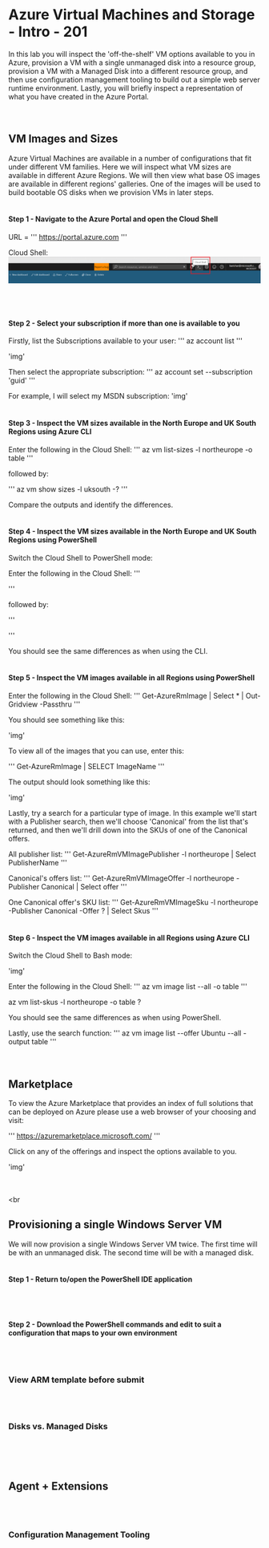 # Azure Virtual Machines and Storage - Intro - 201

In this lab you will inspect the 'off-the-shelf' VM options available to you in Azure, provision a VM with a single unmanaged disk into a resource group, provision a VM with a Managed Disk into a different resource group, and then use configuration management tooling to build out a simple web server runtime environment.  Lastly, you will briefly inspect a representation of what you have created in the Azure Portal.
<br><br><br>
## VM Images and Sizes

Azure Virtual Machines are available in a number of configurations that fit under different VM families.  Here we will inspect what VM sizes are available in different Azure Regions.  We will then view what base OS images are available in different regions' galleries.  One of the images will be used to build bootable OS disks when we provision VMs in later steps.
<br><br>
#### Step 1 - Navigate to the Azure Portal and open the Cloud Shell

URL =
'''
https://portal.azure.com
'''

Cloud Shell:
![Cloud Shell](images/1_CloudShell.png?raw=true)

<br><br>
#### Step 2 - Select your subscription if more than one is available to you

Firstly, list the Subscriptions available to your user:
'''
az account list
'''

'img'

Then select the appropriate subscription:
'''
az account set --subscription 'guid'
'''

For example, I will select my MSDN subscription:
'img'
<br><br>
#### Step 3 - Inspect the VM sizes available in the North Europe and UK South Regions using Azure CLI

Enter the following in the Cloud Shell:
'''
az vm list-sizes -l northeurope -o table
'''

followed by:

'''
az vm show sizes -l uksouth -?
'''

Compare the outputs and identify the differences.
<br><br>
#### Step 4 - Inspect the VM sizes available in the North Europe and UK South Regions using PowerShell

Switch the Cloud Shell to PowerShell mode:



Enter the following in the Cloud Shell:
'''

'''

followed by:

'''

'''

You should see the same differences as when using the CLI.
<br><br>
#### Step 5 - Inspect the VM images available in all Regions using PowerShell

Enter the following in the Cloud Shell:
'''
Get-AzureRmImage | Select * | Out-Gridview -Passthru
'''

You should see something like this:

'img'

To view all of the images that you can use, enter this:

'''
Get-AzureRmImage | SELECT ImageName
'''

The output should look something like this:

'img'

Lastly, try a search for a particular type of image.  In this example we'll start with a Publisher search, then we'll choose 'Canonical' from the list that's returned, and then we'll drill down into the SKUs of one of the Canonical offers.

All publisher list:
'''
Get-AzureRmVMImagePublisher -l northeurope | Select PublisherName
'''

Canonical's offers list:
'''
Get-AzureRmVMImageOffer -l northeurope -Publisher Canonical | Select offer
'''

One Canonical offer's SKU list:
'''
Get-AzureRmVMImageSku -l northeurope -Publisher Canonical -Offer ? | Select Skus
'''
<br><br>
#### Step 6 - Inspect the VM images available in all Regions using Azure CLI

Switch the Cloud Shell to Bash mode:

'img'

Enter the following in the Cloud Shell:
'''
az vm image list --all -o table
'''

az vm list-skus -l northeurope -o table ?

You should see the same differences as when using PowerShell.

Lastly, use the search function:
'''
az vm image list --offer Ubuntu --all -output table
'''
<br><br><br>
## Marketplace

To view the Azure Marketplace that provides an index of full solutions that can be deployed on Azure please use a web browser of your choosing and visit:

'''
https://azuremarketplace.microsoft.com/
'''

Click on any of the offerings and inspect the options available to you.

'img'

<br><br><br
## Provisioning a single Windows Server VM

We will now provision a single Windows Server VM twice.  The first time will be with an unmanaged disk.  The second time will be with a managed disk.
<br><br>
#### Step 1 - Return to/open the PowerShell IDE application


<br><br>
#### Step 2 - Download the PowerShell commands and edit to suit a configuration that maps to your own environment





<br><br>
### View ARM template before submit

<br><br>
### Disks vs. Managed Disks


<br><br><br>
## Agent + Extensions

<br><br>
### Configuration Management Tooling


